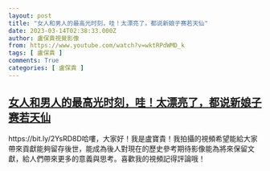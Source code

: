 ```yaml
---
layout: post
title: "女人和男人的最高光时刻，哇！太漂亮了，都说新娘子赛若天仙"
date: 2023-03-14T02:38:33.000Z
author: 盧保貴視覺影像
from: https://www.youtube.com/watch?v=wktRPdWMD_k
tags: [ 盧保貴 ]
comments: True
categories: [ 盧保貴 ]
---
```

<!--1678761513000-->
[女人和男人的最高光时刻，哇！太漂亮了，都说新娘子赛若天仙](https://www.youtube.com/watch?v=wktRPdWMD_k)
------

<div>
https://bit.ly/2YsRD8D哈嘍，大家好！我是盧寶貴！我拍攝的視頻希望能給大家帶來貢獻能夠留存後世，能成為後人對現在的歷史參考期待影像能為將來保留文獻，給人們帶來更多的意義與思考。喜歡我的視頻記得評論哦！
</div>
